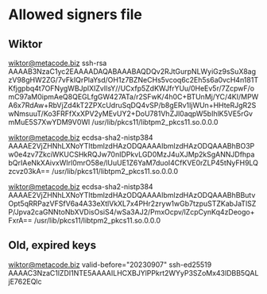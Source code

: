 # Allowed signers file
## Wiktor

wiktor@metacode.biz ssh-rsa AAAAB3NzaC1yc2EAAAADAQABAAABAQDQv2RJtGurpNLWyiGz9sSuX8agzV98gHW2ZG/7vFkIQrPlaYsd/OH1z7BZNeCHs5vcoq6c2Eh5s6a0vcH4n181TKfjgpbq4t7OFNygWBJplXIZvIlsY//UCxfp5ZdKWJfrYUu/0HeEv5r/7ZcpwF/omC97aM0ipmAeQ8QEGLfgGW427ATa/r2SFwK/4h0C+BTUnMj/YC/4KI/MPWA6x7RdAw+RbVjZd4kT2ZPXcUdruSqDQ4vSP/b8gERv1IjWUn+HHteRJgR2SwNmsuuT/Ko3FRFfXxXPV2yMEvUY2+DoU781VhZJl0aqpW5bIhlK5VE5rGvmMuE5S7XwYDM9V0Wl /usr/lib/pkcs11/libtpm2_pkcs11.so.0.0.0

wiktor@metacode.biz ecdsa-sha2-nistp384 AAAAE2VjZHNhLXNoYTItbmlzdHAzODQAAAAIbmlzdHAzODQAAABhBO3Pw0e4zv7ZkciWKUCSHkRQJw70nIDPkvLGD0MzJ4uXJMp2kSgANNJDfhpabQrIAeNkXAivxWIrl0mrO58e/lUuUE1Z6YaM7duoI4CfKVE0rZLP45tNyFH9LQzcvz03kA== /usr/lib/pkcs11/libtpm2_pkcs11.so.0.0.0

wiktor@metacode.biz ecdsa-sha2-nistp384 AAAAE2VjZHNhLXNoYTItbmlzdHAzODQAAAAIbmlzdHAzODQAAABhBButvOpt5qRRPazVFSfV6a4A33eXtlVkXL7x4PHr2zryw1wGb7tzpuSTZKabJaTlSZP/Jpva2caGNNtoNbXVDisOsiS4/wSa3AJ2/PmxOcpv/lZcpCynKq4zDeogo+FxrA== /usr/lib/pkcs11/libtpm2_pkcs11.so.0.0.0

## Old, expired keys

wiktor@metacode.biz valid-before="20230907" ssh-ed25519 AAAAC3NzaC1lZDI1NTE5AAAAILHCXBJYlPPkrt2WYyP3SZoMx43lDBB5QALjE762EQlc
